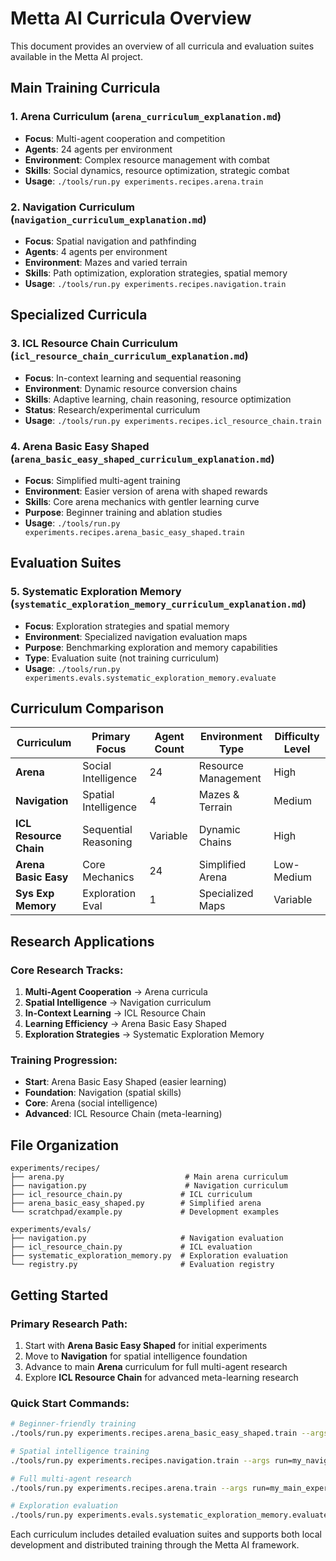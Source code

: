 # Metta AI Curricula Overview

This document provides an overview of all curricula and evaluation suites available in the Metta AI project.

## Main Training Curricula

### 1. **Arena Curriculum** (`arena_curriculum_explanation.md`)
- **Focus**: Multi-agent cooperation and competition
- **Agents**: 24 agents per environment
- **Environment**: Complex resource management with combat
- **Skills**: Social dynamics, resource optimization, strategic combat
- **Usage**: `./tools/run.py experiments.recipes.arena.train`

### 2. **Navigation Curriculum** (`navigation_curriculum_explanation.md`)
- **Focus**: Spatial navigation and pathfinding
- **Agents**: 4 agents per environment
- **Environment**: Mazes and varied terrain
- **Skills**: Path optimization, exploration strategies, spatial memory
- **Usage**: `./tools/run.py experiments.recipes.navigation.train`

## Specialized Curricula

### 3. **ICL Resource Chain Curriculum** (`icl_resource_chain_curriculum_explanation.md`)
- **Focus**: In-context learning and sequential reasoning
- **Environment**: Dynamic resource conversion chains
- **Skills**: Adaptive learning, chain reasoning, resource optimization
- **Status**: Research/experimental curriculum
- **Usage**: `./tools/run.py experiments.recipes.icl_resource_chain.train`

### 4. **Arena Basic Easy Shaped** (`arena_basic_easy_shaped_curriculum_explanation.md`)
- **Focus**: Simplified multi-agent training
- **Environment**: Easier version of arena with shaped rewards
- **Skills**: Core arena mechanics with gentler learning curve
- **Purpose**: Beginner training and ablation studies
- **Usage**: `./tools/run.py experiments.recipes.arena_basic_easy_shaped.train`

## Evaluation Suites

### 5. **Systematic Exploration Memory** (`systematic_exploration_memory_curriculum_explanation.md`)
- **Focus**: Exploration strategies and spatial memory
- **Environment**: Specialized navigation evaluation maps
- **Purpose**: Benchmarking exploration and memory capabilities
- **Type**: Evaluation suite (not training curriculum)
- **Usage**: `./tools/run.py experiments.evals.systematic_exploration_memory.evaluate`

## Curriculum Comparison

| Curriculum             | Primary Focus        | Agent Count | Environment Type    | Difficulty Level |
| ---------------------- | -------------------- | ----------- | ------------------- | ---------------- |
| **Arena**              | Social Intelligence  | 24          | Resource Management | High             |
| **Navigation**         | Spatial Intelligence | 4           | Mazes & Terrain     | Medium           |
| **ICL Resource Chain** | Sequential Reasoning | Variable    | Dynamic Chains      | High             |
| **Arena Basic Easy**   | Core Mechanics       | 24          | Simplified Arena    | Low-Medium       |
| **Sys Exp Memory**     | Exploration Eval     | 1           | Specialized Maps    | Variable         |

## Research Applications

### Core Research Tracks:
1. **Multi-Agent Cooperation** → Arena curricula
2. **Spatial Intelligence** → Navigation curriculum
3. **In-Context Learning** → ICL Resource Chain
4. **Learning Efficiency** → Arena Basic Easy Shaped
5. **Exploration Strategies** → Systematic Exploration Memory

### Training Progression:
- **Start**: Arena Basic Easy Shaped (easier learning)
- **Foundation**: Navigation (spatial skills)
- **Core**: Arena (social intelligence)
- **Advanced**: ICL Resource Chain (meta-learning)

## File Organization

```
experiments/recipes/
├── arena.py                           # Main arena curriculum
├── navigation.py                      # Navigation curriculum
├── icl_resource_chain.py             # ICL curriculum
├── arena_basic_easy_shaped.py        # Simplified arena
└── scratchpad/example.py             # Development examples

experiments/evals/
├── navigation.py                     # Navigation evaluation
├── icl_resource_chain.py             # ICL evaluation
├── systematic_exploration_memory.py  # Exploration evaluation
└── registry.py                       # Evaluation registry
```

## Getting Started

### Primary Research Path:
1. Start with **Arena Basic Easy Shaped** for initial experiments
2. Move to **Navigation** for spatial intelligence foundation
3. Advance to main **Arena** curriculum for full multi-agent research
4. Explore **ICL Resource Chain** for advanced meta-learning research

### Quick Start Commands:
```bash
# Beginner-friendly training
./tools/run.py experiments.recipes.arena_basic_easy_shaped.train --args run=my_first_experiment

# Spatial intelligence training
./tools/run.py experiments.recipes.navigation.train --args run=my_navigation_experiment

# Full multi-agent research
./tools/run.py experiments.recipes.arena.train --args run=my_main_experiment

# Exploration evaluation
./tools/run.py experiments.evals.systematic_exploration_memory.evaluate --args policy_uri=wandb://run/my_experiment
```

Each curriculum includes detailed evaluation suites and supports both local development and distributed training through the Metta AI framework.
